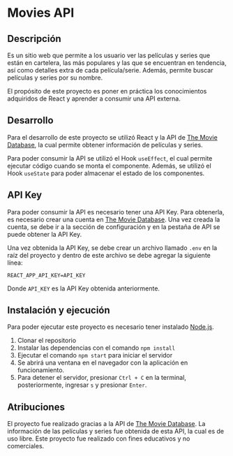 # Movies API

## Descripción

Es un sitio web que permite a los usuario ver las películas y series que están en cartelera, las más populares y las que se encuentran en tendencia, así como detalles extra de cada película/serie. Además, permite buscar películas y series por su nombre.

El propósito de este proyecto es poner en práctica los conocimientos adquiridos de React y aprender a consumir una API externa.

## Desarrollo

Para el desarrollo de este proyecto se utilizó React y la API de [The Movie Database](https://www.themoviedb.org/), la cual permite obtener información de películas y series.

Para poder consumir la API se utilizó el Hook `useEffect`, el cual permite ejecutar código cuando se monta el componente. Además, se utilizó el Hook `useState` para poder almacenar el estado de los componentes.

## API Key

Para poder consumir la API es necesario tener una API Key. Para obtenerla, es necesario crear una cuenta en [The Movie Database](https://www.themoviedb.org/). Una vez creada la cuenta, se debe ir a la sección de configuración y en la pestaña de API se puede obtener la API Key.

Una vez obtenida la API Key, se debe crear un archivo llamado `.env` en la raíz del proyecto y dentro de este archivo se debe agregar la siguiente línea:

```
REACT_APP_API_KEY=API_KEY
```

Donde `API_KEY` es la API Key obtenida anteriormente.

## Instalación y ejecución

Para poder ejecutar este proyecto es necesario tener instalado [Node.js](https://nodejs.org/es/).

1. Clonar el repositorio
2. Instalar las dependencias con el comando `npm install`
3. Ejecutar el comando `npm start` para iniciar el servidor
4. Se abrirá una ventana en el navegador con la aplicación en funcionamiento.
5. Para detener el servidor, presionar `Ctrl + C` en la terminal, posteriormente, ingresar `s` y presionar `Enter`.

## Atribuciones

El proyecto fue realizado gracias a la API de [The Movie Database](https://www.themoviedb.org/). La información de las películas y series fue obtenida de esta API, la cual es de uso libre. Este proyecto fue realizado con fines educativos y no comerciales.